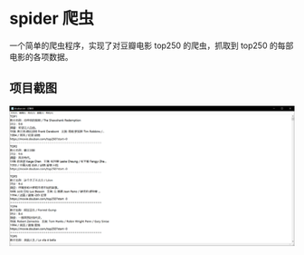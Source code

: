# spider 爬虫

一个简单的爬虫程序，实现了对豆瓣电影 top250 的爬虫，抓取到 top250 的每部电影的各项数据。

## 项目截图

![image](screenshots/1.png)